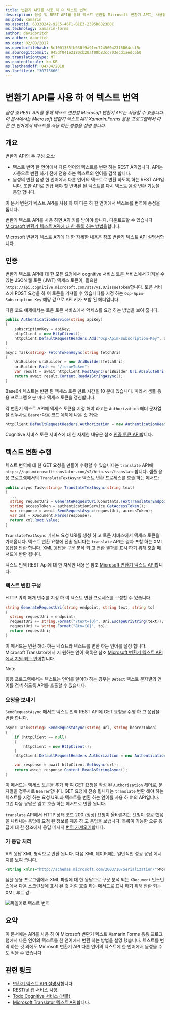 ```yaml
---
title: 변환기 API를 사용 하 여 텍스트 번역
description: 음성 및 REST API를 통해 텍스트 변환할 Microsoft 변환기 API는 사용할 수 있습니다. 이 문서에서는 Microsoft 변환기 텍스트 API Xamarin.Forms 응용 프로그램에서 다른 한 언어에서 텍스트를 사용 하는 방법을 설명 합니다.
ms.prod: xamarin
ms.assetid: 68330242-92C5-46F1-B1E3-2395D8823B0C
ms.technology: xamarin-forms
author: davidbritch
ms.author: dabritch
ms.date: 02/08/2017
ms.openlocfilehash: 5c1001335fb030f9a91ec72456042316864ccf5c
ms.sourcegitcommit: 945df041e2180cb20af08b83cc703ecd1aedc6b0
ms.translationtype: MT
ms.contentlocale: ko-KR
ms.lasthandoff: 04/04/2018
ms.locfileid: "30776666"
---
```

# <a name="text-translation-using-the-translator-api"></a>변환기 API를 사용 하 여 텍스트 번역

_음성 및 REST API를 통해 텍스트 변환할 Microsoft 변환기 API는 사용할 수 있습니다. 이 문서에서는 Microsoft 변환기 텍스트 API Xamarin.Forms 응용 프로그램에서 다른 한 언어에서 텍스트를 사용 하는 방법을 설명 합니다._

## <a name="overview"></a>개요

변환기 API의 두 구성 요소:

- 텍스트 번역 한 언어에서 다른 언어의 텍스트를 변환 하는 REST API입니다. API는 자동으로 변환 하기 전에 전송 하는 텍스트의 언어를 검색 합니다.
- 음성의 변환 음성 한 언어에서 다른 언어의 텍스트로 변환 하도록 하는 REST API입니다. 또한 API로 언급 해야 할 번역된 된 텍스트를 다시 텍스트 음성 변환 기능을 통합 합니다.

이 문서 변환기 텍스트 API를 사용 하 여 다른 하 한 언어에서 텍스트를 번역에 중점을 둡니다.

변환기 텍스트 API를 사용 하면 API 키를 받아야 합니다. 다운로드할 수 있습니다 [Microsoft 변환기 텍스트 API에 대 한 등록 하는 방법을](/azure/cognitive-services/translator/translator-text-how-to-signup/)합니다.

Microsoft 변환기 텍스트 API에 대 한 자세한 내용은 참조 [변환기 텍스트 API 설명서](/azure/cognitive-services/translator/)합니다.

## <a name="authentication"></a>인증

변환기 텍스트 API에 대 한 모든 요청에서 cognitive 서비스 토큰 서비스에서 가져올 수 있는 JSON 웹 토큰 (JWT) 액세스 토큰이, 필요한 `https://api.cognitive.microsoft.com/sts/v1.0/issueToken`합니다. 토큰 서비스에 POST 요청을 하 여 토큰을 가져올 수 있습니다를 지정 하는 `Ocp-Apim-Subscription-Key` 해당 값으로 API 키가 포함 된 헤더입니다.

다음 코드 예제에서는 토큰 토큰 서비스에서 액세스를 요청 하는 방법을 보여 줍니다.

```csharp
public AuthenticationService(string apiKey)
{
    subscriptionKey = apiKey;
    httpClient = new HttpClient();
    httpClient.DefaultRequestHeaders.Add("Ocp-Apim-Subscription-Key", apiKey);
}
...
async Task<string> FetchTokenAsync(string fetchUri)
{
    UriBuilder uriBuilder = new UriBuilder(fetchUri);
    uriBuilder.Path += "/issueToken";
    var result = await httpClient.PostAsync(uriBuilder.Uri.AbsoluteUri, null);
    return await result.Content.ReadAsStringAsync();
}
```

Base64 텍스트는 반환 된 액세스 토큰 만료 시간을 10 분에 있습니다. 따라서 샘플 응용 프로그램 9 분 마다 액세스 토큰을 갱신합니다.

각 변환기 텍스트 API에 액세스 토큰을 지정 해야 라고는 `Authorization` 헤더 문자열을 접두사로 `Bearer`다음 코드 예제에 나온 것 처럼:

```csharp
httpClient.DefaultRequestHeaders.Authorization = new AuthenticationHeaderValue("Bearer", bearerToken);
```

Cognitive 서비스 토큰 서비스에 대 한 자세한 내용은 참조 [인증 토큰 API](http://docs.microsofttranslator.com/oauth-token.html)합니다.

## <a name="performing-text-translation"></a>텍스트 변환 수행

텍스트 번역에 대 한 GET 요청을 만들어 수행할 수 있습니다는 `translate` API에 `https://api.microsofttranslator.com/v2/http.svc/translate`합니다. 샘플 응용 프로그램에서의 `TranslateTextAsync` 텍스트 변환 프로세스를 호출 하는 메서드:

```csharp
public async Task<string> TranslateTextAsync(string text)
{
  ...
  string requestUri = GenerateRequestUri(Constants.TextTranslatorEndpoint, text, "en", "de");
  string accessToken = authenticationService.GetAccessToken();
  var response = await SendRequestAsync(requestUri, accessToken);
  var xml = XDocument.Parse(response);
  return xml.Root.Value;
}
```

`TranslateTextAsync` 메서드 요청 URI를 생성 하 고 토큰 서비스에서 액세스 토큰을 가져옵니다. 텍스트 변환 요청에 전송 됩니다는 `translate` API는 결과 포함 하는 XML 응답을 반환 합니다. XML 응답을 구문 분석 되 고 변환 결과를 표시 하기 위해 호출 메서드에 반환 됩니다.

텍스트 번역 REST Api에 대 한 자세한 내용은 참조 [Microsoft 변환기 텍스트 API](http://docs.microsofttranslator.com/text-translate.html)합니다.

### <a name="configuring-text-translation"></a>텍스트 변환 구성

HTTP 쿼리 매개 변수를 지정 하 여 텍스트 변환 프로세스를 구성할 수 있습니다.

```csharp
string GenerateRequestUri(string endpoint, string text, string to)
{
  string requestUri = endpoint;
  requestUri += string.Format("?text={0}", Uri.EscapeUriString(text));
  requestUri += string.Format("&to={0}", to);
  return requestUri;
}
```

이 메서드는 변환 해야 하는 텍스트와 텍스트를 변환 하는 언어를 설정 합니다. Microsoft Translator에서 지 원하는 언어 목록은 참조 [Microsoft 변환기 텍스트 API에서 지원 되는 언어](/azure/cognitive-services/translator/languages/)합니다.

> [!NOTE]
> 응용 프로그램에서는 텍스트는 언어를 알아야 하는 경우는 `Detect` 텍스트 문자열의 언어를 검색 하도록 API를 호출할 수 있습니다.

### <a name="sending-the-request"></a>요청을 보내기

`SendRequestAsync` 메서드 텍스트 번역 REST API에 GET 요청을 수행 하 고 응답을 반환 합니다.

```csharp
async Task<string> SendRequestAsync(string url, string bearerToken)
{
    if (httpClient == null)
    {
        httpClient = new HttpClient();
    }
    httpClient.DefaultRequestHeaders.Authorization = new AuthenticationHeaderValue("Bearer", bearerToken);

    var response = await httpClient.GetAsync(url);
    return await response.Content.ReadAsStringAsync();
}
```

이 메서드는 액세스 토큰을 추가 하 여 GET 요청을 작성 된 `Authorization` 헤더로, 문자열을 접두사로 `Bearer`합니다. GET 요청에 전송 됩니다는 `translate` 변환 해야 하는 텍스트를 지정 하는 요청 URL과 텍스트를 변환 하는 언어를 사용 하 여의 API입니다. 그런 다음 응답은 읽고 호출 하는 메서드로 반환 됩니다.

`translate` API에서 HTTP 상태 코드 200 (정상) 요청이 올바른지는 요청이 성공 했음을 나타내는 응답에 요청 된 정보를 제공 하 고 응답을 보냅니다. 목록이 가능한 오류 응답에 대 한 참조에서 응답 메시지 [번역 가져오기](http://docs.microsofttranslator.com/text-translate.html#!/default/get_Translate)합니다.

### <a name="processing-the-response"></a>가 응답 처리

API 응답 XML 형식으로 반환 됩니다. 다음 XML 데이터에는 일반적인 성공 응답 메시지를 보여 줍니다.

```xml
<string xmlns="http://schemas.microsoft.com/2003/10/Serialization/">Morgen kaufen gehen ein</string>
```

샘플 응용 프로그램에서 XML 파일에 대 한 응답으로 구문 분석 되는 `XDocument` 인스턴스에서 다음 스크린샷에 표시 된 것 처럼 호출 하는 메서드로 표시 하기 위해 반환 되는 XML 루트 값:

![](text-translation-images/text-translation.png "독일어로 텍스트 번역")

## <a name="summary"></a>요약

이 문서에는 API를 사용 하 여 Microsoft 변환기 텍스트 Xamarin.Forms 응용 프로그램에서 다른 언어의 텍스트를 한 언어에서 변환 하는 방법을 설명 했습니다. 텍스트를 번역 하는 것 외에도 Microsoft 변환기 API 다른 언어의 텍스트에 한 언어에서 음성을 수도 적을 수 있습니다.

## <a name="related-links"></a>관련 링크

- [변환기 텍스트 API 설명서](/azure/cognitive-services/translator/)합니다.
- [RESTful 웹 서비스 사용](~/xamarin-forms/data-cloud/consuming/rest.md)
- [Todo Cognitive 서비스 (샘플)](https://developer.xamarin.com/samples/xamarin-forms/WebServices/TodoCognitiveServices/)
- [Microsoft Translator 텍스트 API](http://docs.microsofttranslator.com/text-translate.html)합니다.
